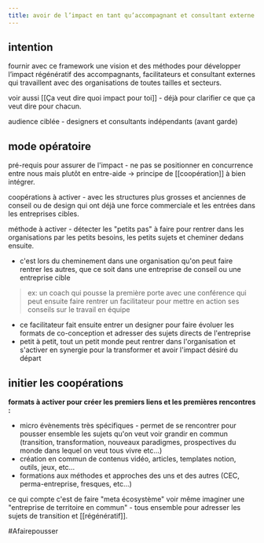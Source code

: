 ```yaml
---
title: avoir de l’impact en tant qu’accompagnant et consultant externe
---
```


## intention

fournir avec ce framework une vision et des méthodes pour développer l’impact régénératif des accompagnants, facilitateurs et consultant externes qui travaillent avec des organisations de toutes tailles et secteurs.

voir aussi [[Ça veut dire quoi impact pour toi]] - déjà pour clarifier ce que ça veut dire pour chacun.

audience ciblée - designers et consultants indépendants (avant garde)

## mode opératoire

pré-requis pour assurer de l'impact - ne pas se positionner en concurrence entre nous mais plutôt en entre-aide → principe de [[coopération]] à bien intégrer.

coopérations à activer - avec les structures plus grosses et anciennes de conseil ou de design qui ont déjà une force commerciale et les entrées dans les entreprises cibles.

méthode à activer - détecter les "petits pas" à faire pour rentrer dans les organisations par les petits besoins, les petits sujets et cheminer dedans ensuite.

- c'est lors du cheminement dans une organisation qu'on peut faire rentrer les autres, que ce soit dans une entreprise de conseil ou une entreprise cible

> ex: un coach qui pousse la première porte avec une conférence qui peut ensuite faire rentrer un facilitateur pour mettre en action ses conseils sur le travail en équipe

- ce facilitateur fait ensuite entrer un designer pour faire évoluer les formats de co-conception et adresser des sujets directs de l'entreprise
- petit à petit, tout un petit monde peut rentrer dans l'organisation et s'activer en synergie pour la transformer et avoir l'impact désiré du départ

## initier les coopérations

**formats à activer pour créer les premiers liens et les premières rencontres :**

- micro évènements très spécifiques - permet de se rencontrer pour pousser ensemble les sujets qu'on veut voir grandir en commun (transition, transformation, nouveaux paradigmes, prospectives du monde dans lequel on veut tous vivre etc...)
- création en commun de contenus vidéo, articles, templates notion, outils, jeux, etc...
- formations aux méthodes et approches des uns et des autres (CEC, perma-entreprise, fresques, etc...)

ce qui compte c'est de faire "meta écosystème" voir même imaginer une "entreprise de territoire en commun" - tous ensemble pour adresser les sujets de transition et [[régénératif]].

#Afairepousser 